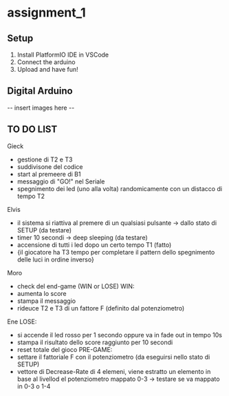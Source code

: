 # assignment_1
## Setup
1. Install PlatformIO IDE in VSCode
2. Connect the arduino
3. Upload and have fun!
## Digital Arduino 
-- insert images here --

## TO DO LIST
Gieck
- gestione di T2 e T3
- suddivisone del codice 
- start al premeere di B1
- messaggio di "GO!" nel Seriale
- spegnimento dei led (uno alla volta) randomicamente con un distacco di tempo T2

Elvis
- il sistema si riattiva al premere di un qualsiasi pulsante -> dallo stato di SETUP (da testare)
- timer 10 secondi -> deep sleeping (da testare)
- accensione di tutti i led dopo un certo tempo T1 (fatto)
- {il giocatore ha T3 tempo per completare il pattern dello spegnimento delle luci in ordine inverso}

Moro
- check del end-game (WIN or LOSE)
WIN:
- aumenta lo score
- stampa  il messaggio
- rideuce T2 e T3 di un fattore F (definito dal potenziometro)

Ene
LOSE:
- si accende il led rosso per 1 secondo oppure va in fade out in tempo 10s
- stampa il risultato dello score raggiunto per 10 secondi
- reset totale del gioco 
PRE-GAME:
- settare il fattoriale F con il potenziometro (da eseguirsi nello stato di SETUP)
- vettore di Decrease-Rate di 4 elemeni, viene estratto un elemento in base al livellod el potenziometro mappato 0-3
    -> testare se va mappato in 0-3 o 1-4
